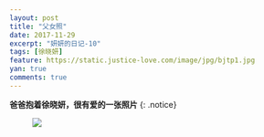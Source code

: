 ```yaml
---
layout: post
title: "父女照"
date: 2017-11-29
excerpt: "妍妍的日记-10"
tags: [徐晓妍]
feature: https://static.justice-love.com/image/jpg/bjtp1.jpg
yan: true
comments: true
---
```


**爸爸抱着徐晓妍，很有爱的一张照片**
{: .notice}
<figure>
    <a href="{{ site.staticUrl }}/yanyan/image/bababao.jpg"><img src="{{ site.staticUrl }}/yanyan/image/bababao.jpg" /></a>
</figure>